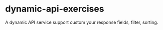 # dynamic-api-exercises
A dynamic API service support custom your response fields, filter, sorting.
